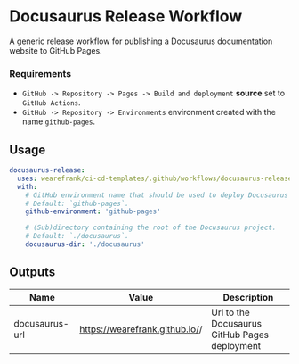 # Docusaurus Release Workflow
A generic release workflow for publishing a Docusaurus documentation website to GitHub Pages.

### Requirements
- `GitHub -> Repository -> Pages -> Build and deployment` **source** set to `GitHub Actions`.
- `GitHub -> Repository -> Environments` environment created with the name `github-pages`.

## Usage
``` yaml
docusaurus-release:
  uses: wearefrank/ci-cd-templates/.github/workflows/docusaurus-release.yml@1
  with:
    # GitHub environment name that should be used to deploy Docusaurus to.
    # Default: `github-pages`.
    github-environment: 'github-pages'

    # (Sub)directory containing the root of the Docusaurus project.
    # Default: `./docusaurus`.
    docusaurus-dir: './docusaurus'
```

## Outputs
| Name | Value | Description |
|------|----------|----------------------------------|
| docusaurus-url | https://wearefrank.github.io/<repo-name>/ | Url to the Docusaurus GitHub Pages deployment |

